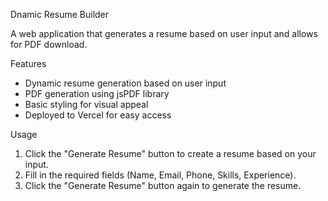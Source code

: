 Dnamic Resume Builder

A web application that generates a resume based on user input and allows for PDF download.

Features

- Dynamic resume generation based on user input
- PDF generation using jsPDF library
- Basic styling for visual appeal
- Deployed to Vercel for easy access

Usage

1. Click the "Generate Resume" button to create a resume based on your input.
2. Fill in the required fields (Name, Email, Phone, Skills, Experience).
3. Click the "Generate Resume" button again to generate the resume.

